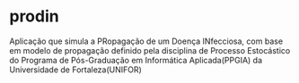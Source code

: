 # prodin
Aplicação que simula a PRopagação de um Doença INfecciosa, com base em modelo de propagação definido pela disciplina de Processo Estocástico do Programa de Pós-Graduação em Informática Aplicada(PPGIA) da Universidade de Fortaleza(UNIFOR)
